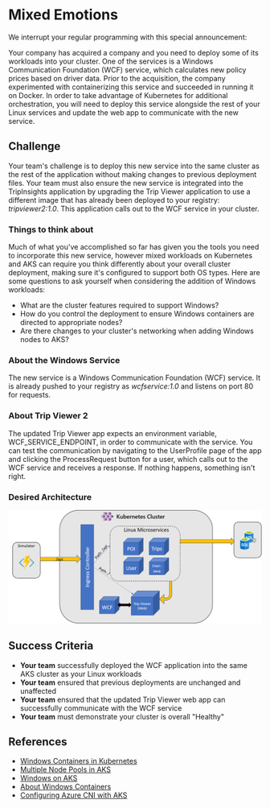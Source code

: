 # Mixed Emotions

We interrupt your regular programming with this special announcement:

Your company has acquired a company and you need to deploy some of its workloads into your cluster. One of the services is a Windows Communication Foundation (WCF) service, which calculates new policy prices based on driver data. Prior to the acquisition, the company experimented with containerizing this service and succeeded in running it on Docker. In order to take advantage of Kubernetes for additional orchestration, you will need to deploy this service alongside the rest of your Linux services and update the web app to communicate with the new service.

## Challenge

Your team's challenge is to deploy this new service into the same cluster as the rest of the application without making changes to previous deployment files. Your team must also ensure the new service is integrated into the TripInsights application by upgrading the Trip Viewer application to use a different image that has already been deployed to your registry: *tripviewer2:1.0*. This application calls out to the WCF service in your cluster.

### Things to think about

Much of what you've accomplished so far has given you the tools you need to incorporate this new service, however mixed workloads on Kubernetes and AKS can require you think differently about your overall cluster deployment, making sure it's configured to support both OS types. Here are some questions to ask yourself when considering the addition of Windows workloads:

- What are the cluster features required to support Windows?
- How do you control the deployment to ensure Windows containers are directed to appropriate nodes?
- Are there changes to your cluster's networking when adding Windows nodes to AKS?

### About the Windows Service

The new service is a Windows Communication Foundation (WCF) service. It is already pushed to your registry as *wcfservice:1.0* and listens on port 80 for requests.

### About Trip Viewer 2

The updated Trip Viewer app expects an environment variable, WCF_SERVICE_ENDPOINT, in order to communicate with the service. You can test the communication by navigating to the UserProfile page of the app and clicking the ProcessRequest button for a user, which calls out to the WCF service and receives a response. If nothing happens, something isn't right.

### Desired Architecture

![DesiredArchChallenge7.png](./images/DesiredArchChallenge5.png)

## Success Criteria

- **Your team** successfully deployed the WCF application into the same AKS cluster as your Linux workloads
- **Your team** ensured that previous deployments are unchanged and unaffected
- **Your team** ensured that the updated Trip Viewer web app can successfully communicate with the WCF service
- **Your team** must demonstrate your cluster is overall "Healthy"

## References

- [Windows Containers in Kubernetes](https://kubernetes.io/docs/setup/windows/)
- [Multiple Node Pools in AKS](https://docs.microsoft.com/en-us/azure/aks/use-multiple-node-pools)
- [Windows on AKS](https://docs.microsoft.com/en-us/azure/aks/windows-container-cli)
- [About Windows Containers](https://docs.microsoft.com/en-us/virtualization/windowscontainers/about/)
- [Configuring Azure CNI with AKS](https://docs.microsoft.com/en-us/azure/aks/configure-azure-cni)
